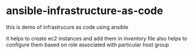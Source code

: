# ansible-infrastructure-as-code

this is demo of infrastrucure as code using ansible

it helps to create ec2 instances and add them in inventory file 
also helps to configure them based on role associated with particular host group
